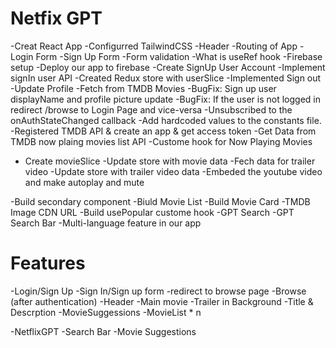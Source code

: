 # Netfix GPT

-Creat React App
-Configurred TailwindCSS
-Header
-Routing of App
-Login Form
-Sign Up Form
-Form validation
-What is useRef hook
-Firebase setup
-Deploy our app to firebase
-Create SignUp User Account
-Implement signIn user API
-Created Redux store with userSlice
-Implemented Sign out
-Update Profile
-Fetch from TMDB Movies
-BugFix: Sign up user displayName and profile picture update
-BugFix: If the user is not logged in redirect /browse to Login Page and vice-versa
-Unsubscribed to the onAuthStateChanged callback
-Add hardcoded values to the constants file.
-Registered TMDB API & create an app & get access token
-Get Data from TMDB now plaing movies list API
-Custome hook for Now Playing Movies

- Create movieSlice
  -Update store with movie data
  -Fech data for trailer video
  -Update store with trailer video data
  -Embeded the youtube video and make autoplay and mute

-Build secondary component
-Biuld Movie List
-Build Movie Card
-TMDB Image CDN URL
-Build usePopular custome hook
-GPT Search
-GPT Search Bar
-Multi-language feature in our app

# Features

-Login/Sign Up
-Sign In/Sign up form
-redirect to browse page
-Browse (after authentication)
-Header
-Main movie
-Trailer in Background
-Title & Descrption
-MovieSuggessions
-MovieList \* n

-NetflixGPT
-Search Bar
-Movie Suggestions
